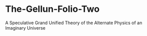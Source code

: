# The-Gellun-Folio-Two
A Speculative Grand Unified Theory of the Alternate Physics of an Imaginary Universe
